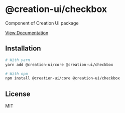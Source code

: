 # @creation-ui/checkbox

Component of Creation UI package

[View Documentation](https://creation-ui.dev/)

## Installation

```bash
# With yarn
yarn add @creation-ui/core @creation-ui/checkbox

# With npm
npm install @creation-ui/core @creation-ui/checkbox
```

## License

MIT
